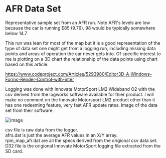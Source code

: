 # AFR Data Set

Representative sample set from an AFR run. Note AFR's levels are low because the car is running E85 (9.76). 98 would 
be typically somewhere below 14.7

This run was lean for most of the map but it is a good representation of the type of
data set one might get from a logging run, including missing data points and areas of
operation the car never gets into. Of specific interest to me is plotting on a 3D chart
the relationship of the data points using chart based on this article.

https://www.codeproject.com/Articles/5293980/Editor3D-A-Windows-Forms-Render-Control-with-inter

Logging was done with Innovate MotorSport LM2 Wideband O2 with the csv derived from the logworks software 
available for thier product. I will make no comment on the Innovate Motorsport LM2 product other 
than it has one redeeming feature, very fast AFR update rates.
Image of the data set from their software.

![image](https://github.com/myupctoys/AFR-Data-Sets/assets/5317221/7bcab097-09f3-4e65-8ad8-a53c6a580db0)

csv file is raw data from the logger.<br>
afrs.dat is just the average AFR values in an X/Y array.<br>
rpm_map_afr.dat are all the specs derived from the origional csv data set.<br>
D32 file is the origional Innovate MotorSport logging file extracted from the SD card.<br>

